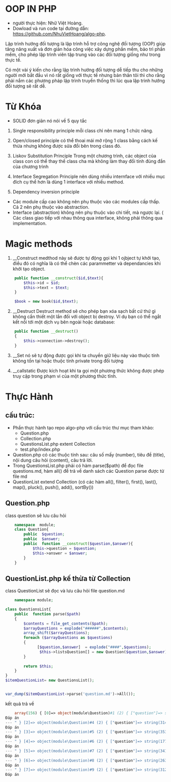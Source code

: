 # OOP IN PHP
* người thực hiện: Nhữ Việt Hoàng.
* Dowload và run code tại đường dẫn: https://github.com/NhuVietHoang/algo-php.

Lập trình hướng đối tượng là lập trình hỗ trợ công nghệ đối tượng (OOP) giúp tăng năng xuất và đơn giản hóa công việc xây dựng phần mềm, bảo trì phần mềm, cho phép lập trình viên tập trung vào các đối tượng giống như trong thực tế.

Có một vài ý kiến cho rằng lập trình hướng đối tượng dễ tiếp thu cho những người mới bắt đầu vì nó rất giống với thực tế nhưng bản thân tôi thì cho rằng phải nắm các phương pháp lập trình truyền thống thì lúc qua lập trình hướng đối tượng sẽ rất dễ.

# Từ Khóa
* SOLID
đơn giản nó nói về 5 quy tắc 
1. Single responsibility principle
mỗi class chỉ nên mang 1 chức năng.

2. Open/closed principle
có thể thoai mái mở rộng 1 class bằng cách kế thừa nhưng không được sửa đổi bên trong class đó.

3. Liskov Substitution Principle
Trong một chương trình, các object của class con có thể thay thế class cha mà không làm thay đổi tính đúng đắn của chương trình

4. Interface Segregation Principle
nên dùng nhiều internface với nhiều mục đích cụ thể hơn là dùng 1 interface với nhiều method.

5. Dependency inversion principle
- Các module cấp cao không nên phụ thuộc vào các modules cấp thấp. 
   Cả 2 nên phụ thuộc vào abstraction.
- Interface (abstraction) không nên phụ thuộc vào chi tiết, mà ngược lại.
( Các class giao tiếp với nhau thông qua interface, 
không phải thông qua implementation.

# Magic methods
1. __Construct
medthod này sẽ được tự động gọi khi 1 ojbject tự khởi tạo, điều đó có nghĩa là có thể chèn các parammetter và dependancies khi khởi tạo object.

```php
    public function __construct($id,$text){
        $this->id = $id;
        $this->text = $text;
    }

    $book = new book($id,$text);
```
2. __Destruct
Destruct method sẽ cho phép bạn xóa sạch bất cứ thứ gì không cần thiết một lần đối với object bị destroy. Ví dụ bạn có thể ngắt kết nối tới một dịch vụ bên ngoài hoặc database:
```php
    public function __destruct()
    {
        $this->connection->destroy();
    }

```
3. __Set
nó sẽ tự động được gọi khi ta chuyền giữ liệu này vào thuộc tính không tồn tại hoặc thuộc tính private trong đối tượng

4. __callstatic
Được kích hoạt khi ta gọi một phương thức không được phép truy cập trong phạm vi của một phương thức tĩnh.

# Thực Hành
## cấu trúc:
 - Phần thực hành tạo repo algo-php với cấu trúc thư mục tham khảo:
   - Question.php
   - Collection.php
   - QuestionsList.php extent Collection
   - test.php/index.php
 - Question.php có các thuộc tính sau: câu số mấy (number), tiêu đề (title), nội dung câu hỏi (content), câu trả lời. 
 - Trong QuestionsList.php phải có hàm parse($path) để đọc file questions.md, hàm all() để trả về danh sách các Question parse được từ file md
 - QuestionList extend Collection (có các hàm all(), filter(), first(), last(), map(), pluck(), push(), add(), sortBy())

## Question.php
class question sẽ lưu câu hỏi
```php
    namespace  module;
    class Question{
        public  $question;
        public  $answer;
        public  function __construct($question,$answer){
            $this->question = $question;
            $this->answer = $answer;
        }
    }

```
## QuestionList.php kế thừa từ Collection 
class QuestionList sẽ đọc và lưu câu hỏi file question.md 
```php
    namespace module;

class QuestionsList{
    public  function parse($path)
    {
        $contents = file_get_contents($path);
        $arrayQuestions = explode("######",$contents);
        array_shift($arrayQuestions);
        foreach ($arrayQuestions as $questions)
        {
              [$question,$answer]  = explode("####",$questions);
               $this->listsQuestion[] = new Question($question,$answer);
        }
     
        return $this;
    }
}
$itemQuestionList= new QuestionsList();


var_dump($itemQuestionList->parse('question.md')->All());

```
kết quả trả về
```php
    array(156) { [0]=> object(module\Question)#1 (2) { ["question"]=> string(13) "Khabanhsdasda" ["answer"]=> string(15) "Hoaádasangbanh" } [1]=> object(module\Question)#3 (2) { ["question"]=> string(333) " 1. Output là gì? ```javascript function sayHi() { console.log(name); console.log(age); var name = "Lydia"; let age = 21; } sayHi(); ``` - A: `Lydia` và `undefined` - B: `Lydia` và `ReferenceError` - C: `ReferenceError` và `21` - D: `undefined` và `ReferenceError`
Đáp án
--- " } [2]=> object(module\Question)#4 (2) { ["question"]=> string(314) " 2. Output sẽ là gì? ```javascript for (var i = 0; i < 3; i++) { setTimeout(() => console.log(i), 1); } for (let i = 0; i < 3; i++) { setTimeout(() => console.log(i), 1); } ``` - A: `0 1 2` and `0 1 2` - B: `0 1 2` and `3 3 3` - C: `3 3 3` and `0 1 2`
Đáp án
--- " } [3]=> object(module\Question)#5 (2) { ["question"]=> string(353) " 3. Output sẽ là gì? ```javascript const shape = { radius: 10, diameter() { return this.radius * 2; }, perimeter: () => 2 * Math.PI * this.radius }; shape.diameter(); shape.perimeter(); ``` - A: `20` and `62.83185307179586` - B: `20` and `NaN` - C: `20` and `63` - D: `NaN` and `63`
Đáp án
--- " } [4]=> object(module\Question)#6 (2) { ["question"]=> string(177) " 4. Output là gì? ```javascript +true; !"Lydia"; ``` - A: `1` and `false` - B: `false` and `NaN` - C: `false` and `false`
Đáp án
--- " } [5]=> object(module\Question)#7 (2) { ["question"]=> string(341) " 5. Cái nào đúng? ```javascript const bird = { size: "small" }; const mouse = { name: "Mickey", small: true }; ``` - A: `mouse.bird.size` không hợp lệ - B: `mouse[bird.size]` không hợp lệ - C: `mouse[bird["size"]]` không hợp lệ - D: Tất cả đều hợp lệ
Đáp án
--- " } [6]=> object(module\Question)#8 (2) { ["question"]=> string(263) " 6. Output là gì? ```javascript let c = { greeting: "Hey!" }; let d; d = c; c.greeting = "Hello"; console.log(d.greeting); ``` - A: `Hello` - B: `Hey` - C: `undefined` - D: `ReferenceError` - E: `TypeError`
Đáp án
--- " } [7]=> object(module\Question)#9 (2) { ["question"]=> string(312) " 7. Output là gì? ```javascript let a = 3; let b = new Number(3); let c = 3; console.log(a == b); console.log(a === b); console.log(b === c); ``` - A: `true` `false` `true` - B: `false` `false` `true` - C: `true` `false` `false` - D: `false` `true` `true`
Đáp án

```


